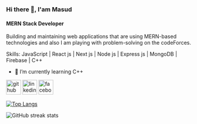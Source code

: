 ### Hi there 👋, I'am Masud
#### MERN Stack Developer
Building and maintaining web applications that are using MERN-based technologies and also I am playing with problem-solving on the codeForces. 

Skills: JavaScript | React js | Next js | Node js | Express js | MongoDB | Firebase | C++

- 🌱 I’m currently learning C++ 


[<img src='https://cdn.jsdelivr.net/npm/simple-icons@3.0.1/icons/github.svg' alt='github' height='40'>](https://github.com/masudrahman-dev)  [<img src='https://cdn.jsdelivr.net/npm/simple-icons@3.0.1/icons/linkedin.svg' alt='linkedin' height='40'>](https://www.linkedin.com/in/https://www.linkedin.com/in/masud-rahman-b56072270//)  [<img src='https://cdn.jsdelivr.net/npm/simple-icons@3.0.1/icons/facebook.svg' alt='facebook' height='40'>](https://www.facebook.com/https://www.facebook.com/masudrahman.dev/)  

[![Top Langs](https://github-readme-stats.vercel.app/api/top-langs/?username=masudrahman-dev)](https://github.com/anuraghazra/github-readme-stats)

![GitHub streak stats](https://streak-stats.demolab.com/?user=masudrahman-dev)  

